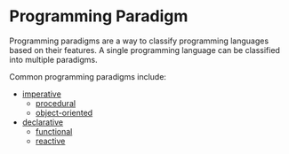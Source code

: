 # Programming Paradigm

Programming paradigms are a way to classify programming languages based on their features. A single programming language can be classified into multiple paradigms.

Common programming paradigms include:
- [imperative](./imperative-paradigm.md)
	-  [procedural](./procedual-programming.md)
	-  [object-oriented](./object-oriented-programming.md)
- [declarative](./declarative-paradigm.md)
	-  [functional](./functional-programming.md)
	-  [reactive](./reactive-programming.md)